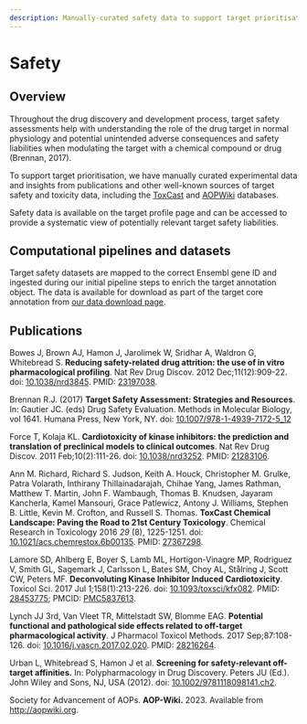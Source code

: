 ```yaml
---
description: Manually-curated safety data to support target prioritisation
---
```


# Safety

## Overview

Throughout the drug discovery and development process, target safety assessments help with understanding the role of the drug target in normal physiology and potential unintended adverse consequences and safety liabilities when modulating the target with a chemical compound or drug (Brennan, 2017).

To support target prioritisation, we have manually curated experimental data and insights from publications and other well-known sources of target safety and toxicity data, including the [ToxCast](https://www.epa.gov/chemical-research/toxicity-forecasting) and [AOPWiki](https://aopwiki.org) databases.

Safety data is available on the target profile page and can be accessed to provide a systematic view of potentially relevant target safety liabilities.

## **Computational pipelines and datasets**

Target safety datasets are mapped to the correct Ensembl gene ID and ingested during our initial pipeline steps to enrich the target annotation object. The data is available for download as part of the target core annotation from [our data download page](https://platform.opentargets.org/downloads).

## Publications

Bowes J, Brown AJ, Hamon J, Jarolimek W, Sridhar A, Waldron G, Whitebread S. **Reducing safety-related drug attrition: the use of in vitro pharmacological profiling**. Nat Rev Drug Discov. 2012 Dec;11(12):909-22. doi: [10.1038/nrd3845](https://doi.org/10.1038/nrd3845). PMID: [23197038](https://pubmed.ncbi.nlm.nih.gov/23197038/).

Brennan R.J. (2017) **Target Safety Assessment: Strategies and Resources**. In: Gautier JC. (eds) Drug Safety Evaluation. Methods in Molecular Biology, vol 1641. Humana Press, New York, NY. doi: [10.1007/978-1-4939-7172-5\_12](https://doi.org/10.1007/978-1-4939-7172-5\_12)

Force T, Kolaja KL. **Cardiotoxicity of kinase inhibitors: the prediction and translation of preclinical models to clinical outcomes**. Nat Rev Drug Discov. 2011 Feb;10(2):111-26. doi: [10.1038/nrd3252](https://doi.org/10.1038/nrd3252). PMID: [21283106](https://pubmed.ncbi.nlm.nih.gov/21283106/).

Ann M. Richard, Richard S. Judson, Keith A. Houck, Christopher M. Grulke, Patra Volarath, Inthirany Thillainadarajah, Chihae Yang, James Rathman, Matthew T. Martin, John F. Wambaugh, Thomas B. Knudsen, Jayaram Kancherla, Kamel Mansouri, Grace Patlewicz, Antony J. Williams, Stephen B. Little, Kevin M. Crofton, and Russell S. Thomas. **ToxCast Chemical Landscape: Paving the Road to 21st Century Toxicology**. Chemical Research in Toxicology 2016 _29_ (8), 1225-1251. doi: [10.1021/acs.chemrestox.6b00135](https://doi.org/10.1021/acs.chemrestox.6b00135). PMID: [27367298](https://pubmed.ncbi.nlm.nih.gov/27367298/).

Lamore SD, Ahlberg E, Boyer S, Lamb ML, Hortigon-Vinagre MP, Rodriguez V, Smith GL, Sagemark J, Carlsson L, Bates SM, Choy AL, Stålring J, Scott CW, Peters MF. **Deconvoluting Kinase Inhibitor Induced Cardiotoxicity**. Toxicol Sci. 2017 Jul 1;158(1):213-226. doi: [10.1093/toxsci/kfx082](https://doi.org/10.1093/toxsci/kfx082). PMID: [28453775](https://pubmed.ncbi.nlm.nih.gov/28453775/); PMCID: [PMC5837613](https://europepmc.org/article/PMC/PMC5837613).

Lynch JJ 3rd, Van Vleet TR, Mittelstadt SW, Blomme EAG. **Potential functional and pathological side effects related to off-target pharmacological activity**. J Pharmacol Toxicol Methods. 2017 Sep;87:108-126. doi: [10.1016/j.vascn.2017.02.020](https://doi.org/10.1016/j.vascn.2017.02.020). PMID: [28216264](https://pubmed.ncbi.nlm.nih.gov/28216264/).

Urban L, Whitebread S, Hamon J et al. **Screening for safety-relevant off-target affinities.** In: Polypharmacology in Drug Discovery. Peters JU (Ed.). John Wiley and Sons, NJ, USA (2012). doi: [10.1002/9781118098141.ch2](https://onlinelibrary.wiley.com/doi/abs/10.1002/9781118098141.ch2).

Society for Advancement of AOPs. **AOP-Wiki.** 2023. Available from http://aopwiki.org.
